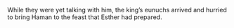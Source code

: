 While they were yet talking with him, the king’s eunuchs arrived and hurried to bring Haman to the feast that Esther had prepared.
